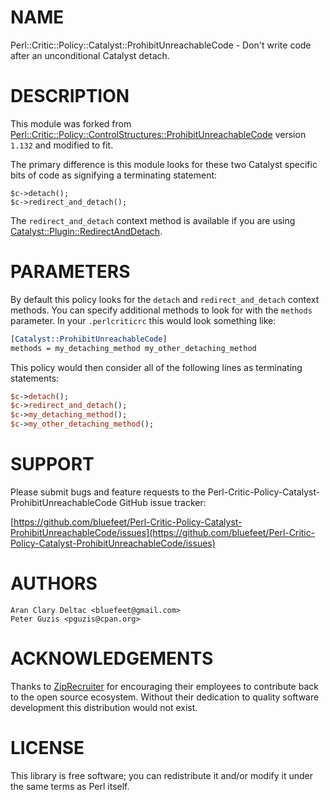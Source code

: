 # NAME

Perl::Critic::Policy::Catalyst::ProhibitUnreachableCode -
Don't write code after an unconditional Catalyst detach.

# DESCRIPTION

This module was forked from
[Perl::Critic::Policy::ControlStructures::ProhibitUnreachableCode](https://metacpan.org/pod/Perl::Critic::Policy::ControlStructures::ProhibitUnreachableCode)
version `1.132` and modified to fit.

The primary difference is this module looks for these two
Catalyst specific bits of code as signifying a terminating statement:

```
$c->detach();
$c->redirect_and_detach();
```

The `redirect_and_detach` context method is available if you are using
[Catalyst::Plugin::RedirectAndDetach](https://metacpan.org/pod/Catalyst::Plugin::RedirectAndDetach).

# PARAMETERS

By default this policy looks for the `detach` and `redirect_and_detach`
context methods.  You can specify additional methods to look for with
the `methods` parameter.  In your `.perlcriticrc` this would look
something like:

```perl
[Catalyst::ProhibitUnreachableCode]
methods = my_detaching_method my_other_detaching_method
```

This policy would then consider all of the following lines as
terminating statements:

```perl
$c->detach();
$c->redirect_and_detach();
$c->my_detaching_method();
$c->my_other_detaching_method();
```

# SUPPORT

Please submit bugs and feature requests to the
Perl-Critic-Policy-Catalyst-ProhibitUnreachableCode GitHub issue tracker:

[https://github.com/bluefeet/Perl-Critic-Policy-Catalyst-ProhibitUnreachableCode/issues](https://github.com/bluefeet/Perl-Critic-Policy-Catalyst-ProhibitUnreachableCode/issues)

# AUTHORS

```
Aran Clary Deltac <bluefeet@gmail.com>
Peter Guzis <pguzis@cpan.org>
```

# ACKNOWLEDGEMENTS

Thanks to [ZipRecruiter](https://www.ziprecruiter.com/)
for encouraging their employees to contribute back to the open
source ecosystem.  Without their dedication to quality software
development this distribution would not exist.

# LICENSE

This library is free software; you can redistribute it and/or modify
it under the same terms as Perl itself.
